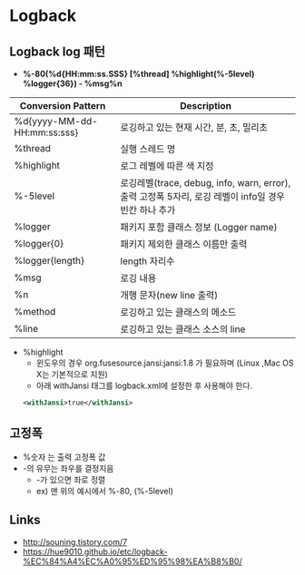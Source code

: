 # Logback

## Logback log 패턴
- **%-80(%d{HH:mm:ss.SSS} [%thread] %highlight(%-5level) %logger{36}) - %msg%n**

Conversion Pattern | Description
--------------------- | --------------
%d{yyyy-MM-dd-HH:mm:ss:sss} | 로깅하고 있는 현재 시간, 분, 초, 밀리초
%thread | 실행 스레드 명
%highlight | 로그 레벨에 따른 색 지정
%-5level | 로깅레벨(trace, debug, info, warn, error), 출력 고정폭 5자리, 로깅 레벨이 info일 경우 빈칸 하나 추가
%logger | 패키지 포함 클래스 정보 (Logger name)
%logger{0} | 패키지 제외한 클래스 이름만 출력
%logger{length} | length 자리수
%msg | 로깅 내용
%n | 개행 문자(new line 출력)
%method | 로깅하고 있는 클래스의 메소드
%line | 로깅하고 있는 클래스 소스의 line

- %highlight
    - 윈도우의 경우 org.fusesource.jansi:jansi:1.8 가 필요하며 (Linux ,Mac OS X는 기본적으로 지원)
    - 아래 withJansi 태그를 logback.xml에 설정한 후 사용해야 한다.
    ```xml
    <withJansi>true</withJansi>
    ``` 
    

## 고정폭
- %숫자 는 출력 고정폭 값
- -의 유무는 좌우를 결정지음
    - -가 있으면 좌로 정렬
    - ex) 맨 위의 예시에서 %-80, (%-5level)

## Links
- <http://souning.tistory.com/7>
- <https://hue9010.github.io/etc/logback-%EC%84%A4%EC%A0%95%ED%95%98%EA%B8%B0/>
